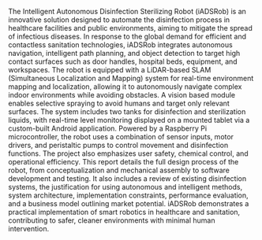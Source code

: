 The Intelligent Autonomous Disinfection Sterilizing Robot (iADSRob) is an innovative 
solution designed to automate the disinfection process in healthcare facilities and public 
environments, aiming to mitigate the spread of infectious diseases. In response to the 
global demand for efficient and contactless sanitation technologies, iADSRob integrates 
autonomous navigation, intelligent path planning, and object detection to target high
contact surfaces such as door handles, hospital beds, equipment, and workspaces. 
The robot is equipped with a LiDAR-based SLAM (Simultaneous Localization and 
Mapping) system for real-time environment mapping and localization, allowing it to 
autonomously navigate complex indoor environments while avoiding obstacles. A vision
based module enables selective spraying to avoid humans and target only relevant 
surfaces. The system includes two tanks for disinfection and sterilization liquids, with 
real-time level monitoring displayed on a mounted tablet via a custom-built Android 
application. Powered by a Raspberry Pi microcontroller, the robot uses a combination of 
sensor inputs, motor drivers, and peristaltic pumps to control movement and disinfection 
functions. The project also emphasizes user safety, chemical control, and operational 
efficiency. This report details the full design process of the robot, from conceptualization 
and mechanical assembly to software development and testing. It also includes a review 
of existing disinfection systems, the justification for using autonomous and intelligent 
methods, system architecture, implementation constraints, performance evaluation, and a 
business model outlining market potential. iADSRob demonstrates a practical 
implementation of smart robotics in healthcare and sanitation, contributing to safer, 
cleaner environments with minimal human intervention.

